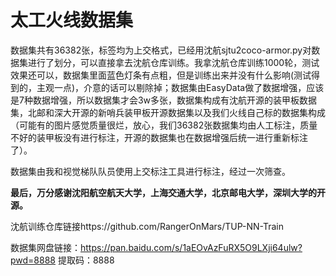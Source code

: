 # 太工火线数据集

数据集共有36382张，标签均为上交格式，已经用沈航sjtu2coco-armor.py对数据集进行了划分，可以直接拿去沈航仓库训练。我拿沈航仓库训练1000轮，测试效果还可以，数据集里面蓝色灯条有点粗，但是训练出来并没有什么影响(测试得到的，主观一点)，介意的话可以剔除掉；数据集由EasyData做了数据增强，应该是7种数据增强，所以数据集才会3w多张，数据集构成有沈航开源的装甲板数据集，北邮和深大开源的新哨兵装甲板开源数据集以及我们火线自己标的数据集构成（可能有的图片感觉质量很烂，放心，我们36382张数据集均由人工标注，质量不好的装甲板没有进行标注，开源的数据集也在数据增强后统一进行重新标注了）。

数据集由我和视觉梯队队员使用上交标注工具进行标注，经过一次筛查。

**最后，万分感谢沈阳航空航天大学，上海交通大学，北京邮电大学，深圳大学的开源。**

沈航训练仓库链接https://github.com/RangerOnMars/TUP-NN-Train

数据集网盘链接：https://pan.baidu.com/s/1aEOvAzFuRX5O9LXji64ulw?pwd=8888 
提取码：8888
